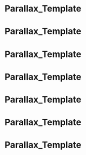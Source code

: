# Parallax_Template
# Parallax_Template
# Parallax_Template
# Parallax_Template
# Parallax_Template
# Parallax_Template
# Parallax_Template
